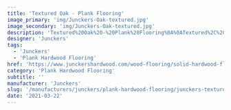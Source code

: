 ```yaml
---
title: 'Textured Oak - Plank Flooring'
image_primary: 'img/Junckers-Oak-textured.jpg'
image_secondary: 'img/Junckers-Oak-textured.jpg'
description: 'Textured%20Oak%20-%20Plank%20Flooring%0A%0ATextured%2C%20Trendy%20%26%20Prefinished%A0Oak%20Plank%20Floor%0A%0ABrushed%20Hardwood%20Oak%20is%20Junckers%20range%20of%20contemporary%2C%20textured%20hardwood%20flooring.%20To%20create%20this%20effect%2C%20the%20soft%20wood%20is%20removed%20from%20the%20surface%20by%20using%20a%20special%20brushing%20technique%2C%20thus%20accentuating%20the%20grain%20and%20creating%20a%20beautifully%20textured%20surface.%0A%0AGreat%20for%20homeowners%20looking%20for%A0a%20more%20authentic%20and%20rustic%20look%2C%20but%20modern%20interiors%20can%20also%20benefit%20from%20having%20oak%20hardwood%20floors%20with%20such%20rich%20texture.%0A%0AThis%20floor%20is%20also%20available%20as%20ships%20decking.%20The%20black%20neoprene%20strip%20placed%20between%20the%20boards%20adds%20a%20maritime%20look%20to%20the%20floor.%A0'
designer: 'Junckers'
tags:
  - 'Junckers'
  - 'Plank Hardwood Flooring'
href: 'https://www.junckershardwood.com/wood-flooring/solid-hardwood-flooring/plank-hardwood-flooring/product-page/textured-oak-plank-flooring'
category: 'Plank Hardwood Flooring'
subtitle: ''
manufacturer: 'Junckers'
slug: '/manufacturers/junckers/plank-hardwood-flooring/junckers-textured-oak-plank-flooring'
date: '2021-03-22'
---
```

